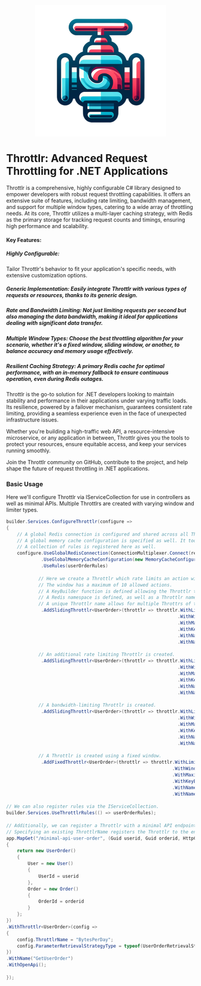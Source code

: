<p align="center">
  <img src="logo.png" width="350" title="hover text">
</p>

# Throttlr: Advanced Request Throttling for .NET Applications

Throttlr is a comprehensive, highly configurable C# library designed to empower developers with robust request throttling capabilities.
It offers an extensive suite of features, including rate limiting, bandwidth management, and support for multiple window types, catering to a wide array of throttling needs.
At its core, Throttlr utilizes a multi-layer caching strategy, with Redis as the primary storage for tracking request counts and timings, ensuring high performance and scalability.

#### Key Features:
##### Highly Configurable:
Tailor Throttlr's behavior to fit your application's specific needs, with extensive customization options.
##### Generic Implementation: Easily integrate Throttlr with various types of requests or resources, thanks to its generic design.
##### Rate and Bandwidth Limiting: Not just limiting requests per second but also managing the data bandwidth, making it ideal for applications dealing with significant data transfer.
##### Multiple Window Types: Choose the best throttling algorithm for your scenario, whether it's a fixed window, sliding window, or another, to balance accuracy and memory usage effectively.
##### Resilient Caching Strategy: A primary Redis cache for optimal performance, with an in-memory fallback to ensure continuous operation, even during Redis outages.

Throttlr is the go-to solution for .NET developers looking to maintain stability and performance in their applications under varying traffic loads.
Its resilience, powered by a failover mechanism, guarantees consistent rate limiting, providing a seamless experience even in the face of unexpected infrastructure issues.

Whether you're building a high-traffic web API, a resource-intensive microservice, or any application in between, Throttlr gives you the tools to protect your resources, ensure equitable access, and keep your services running smoothly.

Join the Throttlr community on GitHub, contribute to the project, and help shape the future of request throttling in .NET applications.

### Basic Usage
Here we'll configure Throttlr via IServiceCollection for use in controllers as well as minimal APIs.
Multiple Throttlrs are created with varying window and limiter types.
```csharp
builder.Services.ConfigureThrottlr(configure =>
{
    // A global Redis connection is configured and shared across all Throttlrs unless a unique Redis connection is specified.
    // A global memory cache configuration is specified as well. It too will be shared unless a unique configuration is specified.
    // A collection of rules is registered here as well.
    configure.UseGlobalRedisConnection(ConnectionMultiplexer.Connect(redisConnectionString))
             .UseGlobalMemoryCacheConfiguration(new MemoryCacheConfiguration(TimeSpan.FromHours(1)))
             .UseRules(userOrderRules)

            // Here we create a Throttlr which rate limits an action within a sliding window with a duration of 1 minute.
            // The window has a maximum of 10 allowed actions.
            // A KeyBuilder function is defined allowing the Throttlr to dynamically build a key for Redis using the generic type.
            // A Redis namespace is defined, as well as a Throttlr name.
            // A unique Throttlr name allows for multiple Throttrs of the same type to be stored and accessed via the IThrottlrFactory.
             .AddSlidingThrottlr<UserOrder>(throttlr => throttlr.WithLimiterType(LimiterType.RateLimiter)
                                                                .WithWindowDuration(TimeSpan.FromSeconds(60))
                                                                .WithMaximum(10)
                                                                .WithKeyBuilder(order => $"{order.User.UserId}:RequestsPerMinute:{order.Order.OrderId}")
                                                                .WithNamespace("UserOrder")
                                                                .WithName("RequestsPerMinute"))

            // An additional rate limiting Throttlr is created.
             .AddSlidingThrottlr<UserOrder>(throttlr => throttlr.WithLimiterType(LimiterType.RateLimiter)
                                                                .WithWindowDuration(TimeSpan.FromHours(24))
                                                                .WithMaximum(10)
                                                                .WithKeyBuilder(order => $"{order.User.UserId}:RequestsPerDay:{order.Order.OrderId}")
                                                                .WithNamespace("UserOrder")
                                                                .WithName("RequestsPerDay"))

            // A bandwidth-limiting Throttlr is created.
             .AddSlidingThrottlr<UserOrder>(throttlr => throttlr.WithLimiterType(LimiterType.BandwidthLimiter)
                                                                .WithWindowDuration(TimeSpan.FromSeconds(60))
                                                                .WithMaximum(ByteConvert.FromKilobytes(3820))
                                                                .WithKeyBuilder(order => $"{order.User.UserId}:BytesPerMinute:{order.Order.OrderId}")
                                                                .WithNamespace("UserOrder")
                                                                .WithName("BytesPerMinute"))

            // A Throttlr is created using a fixed window.
             .AddFixedThrottlr<UserOrder>(throttlr => throttlr.WithLimiterType(LimiterType.BandwidthLimiter)
                                                              .WithWindowDuration(TimeSpan.FromHours(24))
                                                              .WithMaximum(ByteConvert.FromKilobytes(3820000))
                                                              .WithKeyBuilder(order => $"{order.User.UserId}:BytesPerDay:{order.Order.OrderId}")
                                                              .WithNamespace("UserOrder")
                                                              .WithName("BytesPerDay"))

// We can also register rules via the IServiceCollection.
builder.Services.UseThrottlrRules(() => userOrderRules);

// Additionally, we can register a Throttlr with a minimal API endpoint.
// Specifying an existing ThrottlrName registers the Throttlr to the endpoint.
app.MapGet("/minimal-api-user-order", (Guid userid, Guid orderid, HttpContext httpContext) =>
{
    return new UserOrder()
    {
        User = new User()
        {
            UserId = userid
        },
        Order = new Order()
        {
            OrderId = orderid
        }
    };
})
.WithThrottlr<UserOrder>(config =>
{
    config.ThrottlrName = "BytesPerDay";
    config.ParameterRetrievalStrategyType = typeof(UserOrderRetrievalStrategy);
})
.WithName("GetUserOrder")
.WithOpenApi();

});

```
